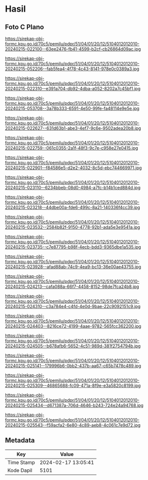# Hasil

## Foto C Plano

https://sirekap-obj-formc.kpu.go.id/70c5/pemilu/pdpr/51/04/01/20/12/5104012012010-20240215-022100--63ee2476-fb41-4599-b2cf-cb26864d09ac.jpg

https://sirekap-obj-formc.kpu.go.id/70c5/pemilu/pdpr/51/04/01/20/12/5104012012010-20240215-052206--fab5fea4-4f78-4c43-8141-978e0c0389a3.jpg

https://sirekap-obj-formc.kpu.go.id/70c5/pemilu/pdpr/51/04/01/20/12/5104012012010-20240215-022310--e391a704-db92-4dba-a052-8202a7c45bf1.jpg

https://sirekap-obj-formc.kpu.go.id/70c5/pemilu/pdpr/51/04/01/20/12/5104012012010-20240215-053708--3a78b333-6591-4e50-99fe-fa48114e9e5e.jpg

https://sirekap-obj-formc.kpu.go.id/70c5/pemilu/pdpr/51/04/01/20/12/5104012012010-20240215-022627--631d63b1-abe3-4ef7-9c6e-9502adea20b8.jpg

https://sirekap-obj-formc.kpu.go.id/70c5/pemilu/pdpr/51/04/01/20/12/5104012012010-20240215-022759--061c0355-2a1f-48f3-9c7e-c958e27e0415.jpg

https://sirekap-obj-formc.kpu.go.id/70c5/pemilu/pdpr/51/04/01/20/12/5104012012010-20240215-022901--f84586e5-d2e2-4032-8c5d-ebc744669971.jpg

https://sirekap-obj-formc.kpu.go.id/70c5/pemilu/pdpr/51/04/01/20/12/5104012012010-20240215-023110--6234bbeb-08d0-4984-a7fc-b14b1ced884d.jpg

https://sirekap-obj-formc.kpu.go.id/70c5/pemilu/pdpr/51/04/01/20/12/5104012012010-20240215-023218--44dbe00a-fde6-499c-8a21-140336f4cc39.jpg

https://sirekap-obj-formc.kpu.go.id/70c5/pemilu/pdpr/51/04/01/20/12/5104012012010-20240215-023532--2584b82f-9150-4778-92b1-ada5e3e9541a.jpg

https://sirekap-obj-formc.kpu.go.id/70c5/pemilu/pdpr/51/04/01/20/12/5104012012010-20240215-023735--c7e87795-b98f-4ecb-bdd3-9365dbe1a535.jpg

https://sirekap-obj-formc.kpu.go.id/70c5/pemilu/pdpr/51/04/01/20/12/5104012012010-20240215-023928--afad88ab-74c9-4ea9-bc13-36e00ae43755.jpg

https://sirekap-obj-formc.kpu.go.id/70c5/pemilu/pdpr/51/04/01/20/12/5104012012010-20240215-024213--cafa088a-66f7-4458-8152-98de7fca24b8.jpg

https://sirekap-obj-formc.kpu.go.id/70c5/pemilu/pdpr/51/04/01/20/12/5104012012010-20240215-024310--c3a784e4-c4fd-4e0d-9bae-22c9092151c9.jpg

https://sirekap-obj-formc.kpu.go.id/70c5/pemilu/pdpr/51/04/01/20/12/5104012012010-20240215-024403--8216ce72-4199-4aae-9782-565fcc362200.jpg

https://sirekap-obj-formc.kpu.go.id/70c5/pemilu/pdpr/51/04/01/20/12/5104012012010-20240215-024505--b678afb6-5652-4c51-989d-381f2754794b.jpg

https://sirekap-obj-formc.kpu.go.id/70c5/pemilu/pdpr/51/04/01/20/12/5104012012010-20240215-025141--179996b6-0bb2-437b-aa67-c65b7478c489.jpg

https://sirekap-obj-formc.kpu.go.id/70c5/pemilu/pdpr/51/04/01/20/12/5104012012010-20240215-025309--46865688-fc09-471a-8f9e-e3a5820c8199.jpg

https://sirekap-obj-formc.kpu.go.id/70c5/pemilu/pdpr/51/04/01/20/12/5104012012010-20240215-025434--d671387a-706d-4646-b243-724e24a94768.jpg

https://sirekap-obj-formc.kpu.go.id/70c5/pemilu/pdpr/51/04/01/20/12/5104012012010-20240215-025543--f59acfa2-6e80-4c89-aeb8-4c061c7e9d72.jpg


## Metadata

| Key        | Value               |
| ---------- | ------------------- |
| Time Stamp | 2024-02-17 13:05:41 |
| Kode Dapil | 5101                |



